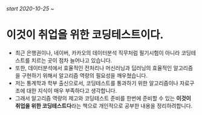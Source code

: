 ###### start 2020-10-25 ~

# 이것이 취업을 위한 코딩테스트이다.

- 최근 은행권이나, 네이버, 카카오의 데이터분석 직무처럼 필기시험이 아니라 코딩테스트를 치르는 곳이 점차 늘어나고 있습니다.
- 또한, 데이터분석에서 효율적인 전처리나 머신러닝과 딥러닝의 효율적인 알고리즘을 구현하기 위해서 알고리즘 역량의 필요성을 깨우쳤습니다.
- 저는 통계학과 학부 출신으로서, 코딩테스트를 통과하기 위한 알고리즘이나 자료구조에 대한 지식이 매우 부족하다고 생각합니다.
- 그래서 알고리즘 역량의 제고와 코딩테스트 준비를 한번에 준비할 수 있는 **이것이 취업을 위한 코딩테스트다**라는 책으로 개인적으로 공부한 내용을 정리하려합니다.



